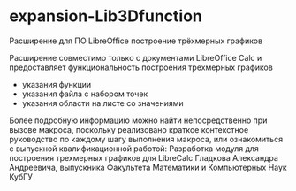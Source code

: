 # expansion-Lib3Dfunction
Расширение для ПО LibreOffice построение трёхмерных графиков

Расширение совместимо только с документами LibreOffice Calc и предоставляет функциональность построения трехмерных графиков
+ указания функции
+ указания файла с набором точек
+ указания области на листе со значениями

Более подробную информацию можно найти непосредственно при вызове макроса, поскольку реализовано краткое контекстное руководство
по каждому шагу выполнения макроса, или ознакомиться с выпускной квалификационной работой: Разработка модуля для построения
трехмерных графиков для LibreCalc Гладкова Александра Андреевича, выпускника Факультета Математики и Компьютерных Наук КубГУ

